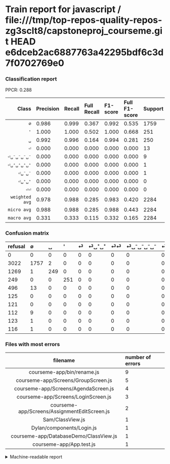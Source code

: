 # Train report for javascript / file:///tmp/top-repos-quality-repos-zg3sclt8/capstoneproj_courseme.git HEAD e6dceb2ac6887763a42295bdf6c3d7f0702769e0

### Classification report

PPCR: 0.288

| Class | Precision | Recall | Full Recall | F1-score | Full F1-score | Support | Full Support | PPCR |
|------:|:----------|:-------|:------------|:---------|:---------|:--------|:-------------|:-----|
| `∅` | 0.986| 0.999| 0.367| 0.992| 0.535| 1759| 4781| 0.368 |
| `'` | 1.000| 1.000| 0.502| 1.000| 0.668| 251| 500| 0.502 |
| `␣` | 0.992| 0.996| 0.164| 0.994| 0.281| 250| 1519| 0.165 |
| `⏎` | 0.000| 0.000| 0.000| 0.000| 0.000| 13| 509| 0.026 |
| `⏎␣⁻␣⁻␣⁻␣⁻` | 0.000| 0.000| 0.000| 0.000| 0.000| 9| 121| 0.074 |
| `⏎␣⁺␣⁺␣⁺␣⁺` | 0.000| 0.000| 0.000| 0.000| 0.000| 1| 124| 0.008 |
| `⏎␣⁻␣⁻` | 0.000| 0.000| 0.000| 0.000| 0.000| 1| 117| 0.009 |
| `⏎␣⁺␣⁺` | 0.000| 0.000| 0.000| 0.000| 0.000| 0| 125| 0.000 |
| `⏎⏎` | 0.000| 0.000| 0.000| 0.000| 0.000| 0| 121| 0.000 |
| `weighted avg` | 0.978| 0.988| 0.285| 0.983| 0.420| 2284| 7917| 0.288 |
| `micro avg` | 0.988| 0.988| 0.285| 0.988| 0.443| 2284| 7917| 0.288 |
| `macro avg` | 0.331| 0.333| 0.115| 0.332| 0.165| 2284| 7917| 0.288 |

### Confusion matrix

|refusal|  ∅| ␣| '| ⏎| ⏎␣⁺␣⁺| ⏎⏎| ⏎␣⁻␣⁻␣⁻␣⁻| ⏎␣⁺␣⁺␣⁺␣⁺| ⏎␣⁻␣⁻| 
|:---|:---|:---|:---|:---|:---|:---|:---|:---|:---|
|0 |0 |0 |0 |0 |0 |0 |0 |0 |0 |
|3022 |1757 |2 |0 |0 |0 |0 |0 |0 |0 |
|1269 |1 |249 |0 |0 |0 |0 |0 |0 |0 |
|249 |0 |0 |251 |0 |0 |0 |0 |0 |0 |
|496 |13 |0 |0 |0 |0 |0 |0 |0 |0 |
|125 |0 |0 |0 |0 |0 |0 |0 |0 |0 |
|121 |0 |0 |0 |0 |0 |0 |0 |0 |0 |
|112 |9 |0 |0 |0 |0 |0 |0 |0 |0 |
|123 |1 |0 |0 |0 |0 |0 |0 |0 |0 |
|116 |1 |0 |0 |0 |0 |0 |0 |0 |0 |

### Files with most errors

| filename | number of errors|
|:----:|:-----|
| courseme-app/bin/rename.js | 9 |
| courseme-app/Screens/GroupScreen.js | 5 |
| courseme-app/Screens/AgendaScreen.js | 4 |
| courseme-app/Screens/LoginScreen.js | 3 |
| courseme-app/Screens/AssignmentEditScreen.js | 2 |
| Sam/ClassView.js | 1 |
| Dylan/components/Login.js | 1 |
| courseme-app/DatabaseDemo/ClassView.js | 1 |
| courseme-app/App.test.js | 1 |

<details>
    <summary>Machine-readable report</summary>
```json
{
  "cl_report": {"\u0027": {"f1-score": 1.0, "precision": 1.0, "recall": 1.0, "support": 251}, "macro avg": {"f1-score": 0.33182077903874074, "precision": 0.33088918797934586, "recall": 0.33276255448171305, "support": 2284}, "micro avg": {"f1-score": 0.9881786339754814, "precision": 0.9881786339754816, "recall": 0.9881786339754816, "support": 2284}, "weighted avg": {"f1-score": 0.9829643962810933, "precision": 0.9778155163237717, "recall": 0.9881786339754816, "support": 2284}, "\u2205": {"f1-score": 0.9923750353007624, "precision": 0.9859708193041526, "recall": 0.9988629903354178, "support": 1759}, "\u23ce": {"f1-score": 0.0, "precision": 0.0, "recall": 0.0, "support": 13}, "\u23ce\u23ce": {"f1-score": 0.0, "precision": 0.0, "recall": 0.0, "support": 0}, "\u23ce\u2423\u207a\u2423\u207a": {"f1-score": 0.0, "precision": 0.0, "recall": 0.0, "support": 0}, "\u23ce\u2423\u207a\u2423\u207a\u2423\u207a\u2423\u207a": {"f1-score": 0.0, "precision": 0.0, "recall": 0.0, "support": 1}, "\u23ce\u2423\u207b\u2423\u207b": {"f1-score": 0.0, "precision": 0.0, "recall": 0.0, "support": 1}, "\u23ce\u2423\u207b\u2423\u207b\u2423\u207b\u2423\u207b": {"f1-score": 0.0, "precision": 0.0, "recall": 0.0, "support": 9}, "\u2423": {"f1-score": 0.9940119760479043, "precision": 0.9920318725099602, "recall": 0.996, "support": 250}},
  "cl_report_full": {"\u0027": {"f1-score": 0.6684420772303595, "precision": 1.0, "recall": 0.502, "support": 500}, "macro avg": {"f1-score": 0.1650248757498044, "precision": 0.33088918797934586, "recall": 0.11482444151640096, "support": 7917}, "micro avg": {"f1-score": 0.4425056367022841, "precision": 0.9881786339754816, "recall": 0.2850827333585954, "support": 7917}, "weighted avg": {"f1-score": 0.4195366673194022, "precision": 0.8489103071157993, "recall": 0.2850827333585954, "support": 7917}, "\u2205": {"f1-score": 0.5354258723144903, "precision": 0.9859708193041526, "recall": 0.36749633967789164, "support": 4781}, "\u23ce": {"f1-score": 0.0, "precision": 0.0, "recall": 0.0, "support": 509}, "\u23ce\u23ce": {"f1-score": 0.0, "precision": 0.0, "recall": 0.0, "support": 121}, "\u23ce\u2423\u207a\u2423\u207a": {"f1-score": 0.0, "precision": 0.0, "recall": 0.0, "support": 125}, "\u23ce\u2423\u207a\u2423\u207a\u2423\u207a\u2423\u207a": {"f1-score": 0.0, "precision": 0.0, "recall": 0.0, "support": 124}, "\u23ce\u2423\u207b\u2423\u207b": {"f1-score": 0.0, "precision": 0.0, "recall": 0.0, "support": 117}, "\u23ce\u2423\u207b\u2423\u207b\u2423\u207b\u2423\u207b": {"f1-score": 0.0, "precision": 0.0, "recall": 0.0, "support": 121}, "\u2423": {"f1-score": 0.28135593220338984, "precision": 0.9920318725099602, "recall": 0.16392363396971693, "support": 1519}},
  "ppcr": 0.288493116079323
}
```
</details>
